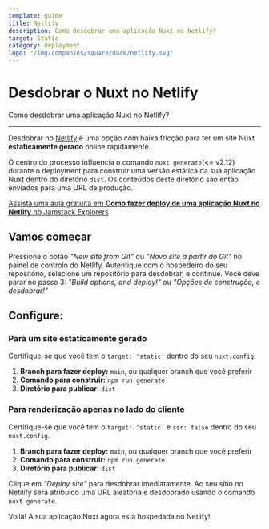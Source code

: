 ```yaml
---
template: guide
title: Netlify
description: Como desdobrar uma aplicação Nuxt no Netlify?
target: Static
category: deployment
logo: "/img/companies/square/dark/netlify.svg"
---
```

# Desdobrar o Nuxt no Netlify

Como desdobrar uma aplicação Nuxt no Netlify?

---

Desdobrar no [Netlify](https://www.netlify.com) é uma opção com baixa fricção para ter um site Nuxt **estaticamente gerado** online rapidamente.

O centro do processo influencia o comando `nuxt generate`(<= v2.12) durante o deployment para construir uma versão estática da sua aplicação Nuxt dentro do diretório `dist`. Os conteúdos deste diretório são então enviados para uma URL de produção.

<div class="Promo__Video">
  <a href="https://explorers.netlify.com/learn/get-started-with-nuxt/nuxt-generate-and-deploy" target="_blank">
    <p class="Promo__Video__Icon">
      Assista uma aula gratuita em <strong>Como fazer deploy de uma aplicação Nuxt no Netlify</strong> no Jamstack Explorers
    </p>
  </a>
</div>

## Vamos começar

Pressione o botão _"New site from Git"_ ou _"Novo site a partir do Git"_ no painel de controlo do Netlify. Autentique com o hospedeiro do seu repositório, selecione um repositório para desdobrar, e continue. Você deve parar no passo 3: _"Build options, and deploy!"_ ou _"Opções de construção, e desdobrar!"_

## Configure:

### Para um site estaticamente gerado

Certifique-se que você tem o `target: 'static'` dentro do seu `nuxt.config`.

1. **Branch para fazer deploy:** `main`, ou qualquer branch que você preferir
1. **Comando para construir:** `npm run generate`
1. **Diretório para publicar:** `dist`

### Para renderização apenas no lado do cliente

Certifique-se que você tem o `target: 'static'` e `ssr: false` dentro do seu `nuxt.config`.

1. **Branch para fazer deploy:** `main`, ou qualquer branch que você preferir
1. **Comando para construir:** `npm run generate`
1. **Diretório para publicar:** `dist`

Clique em _"Deploy site"_ para desdobrar imediatamente. Ao seu sítio no Netilify será atribuído uma URL aleatória e desdobrado usando o comando `nuxt generate`.

Voilà! A sua aplicação Nuxt agora está hospedada no Netlify!
